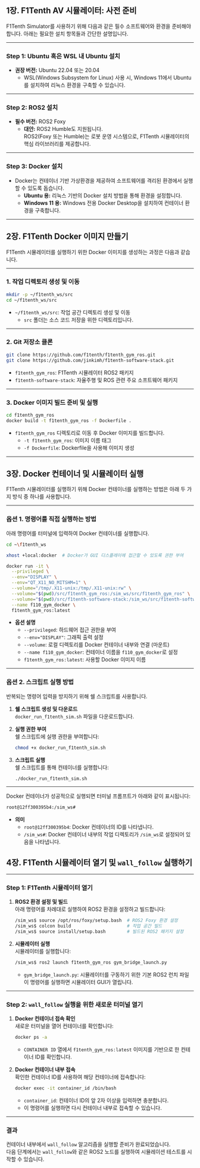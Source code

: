 ## 1장. F1Tenth AV 시뮬레이터: 사전 준비

F1Tenth Simulator를 사용하기 위해 다음과 같은 필수 소프트웨어와 환경을 준비해야 합니다. 아래는 필요한 설치 항목들과 간단한 설명입니다.

---

### **Step 1: Ubuntu 혹은 WSL 내 Ubuntu 설치**  
- **권장 버전:** Ubuntu 22.04 또는 20.04  
  - WSL(Windows Subsystem for Linux) 사용 시, Windows 11에서 Ubuntu를 설치하여 리눅스 환경을 구축할 수 있습니다.

---

### **Step 2: ROS2 설치**  
- **필수 버전:** ROS2 Foxy  
  - **대안:** ROS2 Humble도 지원됩니다.  
  ROS2(Foxy 또는 Humble)는 로봇 운영 시스템으로, F1Tenth 시뮬레이터의 핵심 라이브러리를 제공합니다.  

---

### **Step 3: Docker 설치**  
- Docker는 컨테이너 기반 가상환경을 제공하여 소프트웨어를 격리된 환경에서 실행할 수 있도록 돕습니다.  
  - **Ubuntu 용:** 리눅스 기반의 Docker 설치 방법을 통해 환경을 설정합니다.  
  - **Windows 11 용:** Windows 전용 Docker Desktop을 설치하여 컨테이너 환경을 구축합니다.

---
## **2장. F1Tenth Docker 이미지 만들기**

F1Tenth 시뮬레이터를 실행하기 위한 Docker 이미지를 생성하는 과정은 다음과 같습니다.

---

### **1. 작업 디렉토리 생성 및 이동**  
```bash
mkdir -p ~/f1tenth_ws/src  
cd ~/f1tenth_ws/src  
```
- `~/f1tenth_ws/src`: 작업 공간 디렉토리 생성 및 이동  
  - `src` 폴더는 소스 코드 저장을 위한 디렉토리입니다.

---

### **2. Git 저장소 클론**  
```bash
git clone https://github.com/f1tenth/f1tenth_gym_ros.git  
git clone https://github.com/jinkimh/f1tenth-software-stack.git  
```
- `f1tenth_gym_ros`: F1Tenth 시뮬레이터 ROS2 패키지  
- `f1tenth-software-stack`: 자율주행 및 ROS 관련 주요 소프트웨어 패키지

---

### **3. Docker 이미지 빌드 준비 및 실행**  
```bash
cd f1tenth_gym_ros  
docker build -t f1tenth_gym_ros -f Dockerfile .  
```
- `f1tenth_gym_ros` 디렉토리로 이동 후 Docker 이미지를 빌드합니다.  
  - `-t f1tenth_gym_ros`: 이미지 이름 태그  
  - `-f Dockerfile`: Dockerfile을 사용해 이미지 생성

---

## **3장. Docker 컨테이너 및 시뮬레이터 실행**

F1Tenth 시뮬레이터를 실행하기 위해 Docker 컨테이너를 실행하는 방법은 아래 두 가지 방식 중 하나를 사용합니다.

---

### **옵션 1. 명령어를 직접 실행하는 방법**  
아래 명령어를 터미널에 입력하여 Docker 컨테이너를 실행합니다.

```bash
cd ~\f1tenth_ws

xhost +local:docker  # Docker가 GUI 디스플레이에 접근할 수 있도록 권한 부여

docker run -it \
  --privileged \
  --env="DISPLAY" \
  --env="QT_X11_NO_MITSHM=1" \
  --volume="/tmp/.X11-unix:/tmp/.X11-unix:rw" \
  --volume="$(pwd)/src/f1tenth_gym_ros:/sim_ws/src/f1tenth_gym_ros" \
  --volume="$(pwd)/src/f1tenth-software-stack:/sim_ws/src/f1tenth-software-stack" \
  --name f110_gym_docker \
  f1tenth_gym_ros:latest
```

- **옵션 설명**  
  - `--privileged`: 하드웨어 접근 권한을 부여  
  - `--env="DISPLAY"`: 그래픽 출력 설정  
  - `--volume`: 로컬 디렉토리를 Docker 컨테이너 내부와 연결 (마운트)  
  - `--name f110_gym_docker`: 컨테이너 이름을 `f110_gym_docker`로 설정  
  - `f1tenth_gym_ros:latest`: 사용할 Docker 이미지 이름  

---

### **옵션 2. 스크립트 실행 방법**

반복되는 명령어 입력을 방지하기 위해 쉘 스크립트를 사용합니다.

1. **쉘 스크립트 생성 및 다운로드**  
   `docker_run_f1tenth_sim.sh` 파일을 다운로드합니다.
 
2. **실행 권한 부여**  
   쉘 스크립트에 실행 권한을 부여합니다:
   ```bash
   chmod +x docker_run_f1tenth_sim.sh
   ```

3. **스크립트 실행**  
   쉘 스크립트를 통해 컨테이너를 실행합니다:
   ```bash
   ./docker_run_f1tenth_sim.sh
   ```

--- 
Docker 컨테이너가 성공적으로 실행되면 터미널 프롬프트가 아래와 같이 표시됩니다:

```bash
root@12ff300395b4:/sim_ws#
```

- **의미**  
  - `root@12ff300395b4`: Docker 컨테이너의 ID를 나타냅니다.  
  - `/sim_ws#`: Docker 컨테이너 내부의 작업 디렉토리가 `/sim_ws`로 설정되어 있음을 나타냅니다.  

## **4장. F1Tenth 시뮬레이터 열기 및 `wall_follow` 실행하기**

---

### **Step 1: F1Tenth 시뮬레이터 열기**

1. **ROS2 환경 설정 및 빌드**  
   아래 명령어를 차례대로 실행하여 ROS2 환경을 설정하고 빌드합니다:

   ```bash
   /sim_ws$ source /opt/ros/foxy/setup.bash  # ROS2 Foxy 환경 설정
   /sim_ws$ colcon build                     # 작업 공간 빌드
   /sim_ws$ source install/setup.bash        # 빌드된 ROS2 패키지 설정
   ```

2. **시뮬레이터 실행**  
   시뮬레이터를 실행합니다:
   ```bash
   /sim_ws$ ros2 launch f1tenth_gym_ros gym_bridge_launch.py
   ```
   - `gym_bridge_launch.py`: 시뮬레이터를 구동하기 위한 기본 ROS2 런치 파일  
   이 명령어를 실행하면 시뮬레이터 GUI가 열립니다.

---

### **Step 2: `wall_follow` 실행을 위한 새로운 터미널 열기**

1. **Docker 컨테이너 접속 확인**  
   새로운 터미널을 열어 컨테이너를 확인합니다:
   ```bash
   docker ps -a
   ```
   - `CONTAINER ID` 열에서 `f1tenth_gym_ros:latest` 이미지를 기반으로 한 컨테이너 ID를 확인합니다.

2. **Docker 컨테이너 내부 접속**  
   확인한 컨테이너 ID를 사용하여 해당 컨테이너에 접속합니다:
   ```bash
   docker exec -it container_id /bin/bash
   ```
   - `container_id`: 컨테이너 ID의 앞 2자 이상을 입력하면 충분합니다.
   - 이 명령어를 실행하면 다시 컨테이너 내부로 접속할 수 있습니다.

---

### **결과**  
컨테이너 내부에서 `wall_follow` 알고리즘을 실행할 준비가 완료되었습니다.  
다음 단계에서는 `wall_follow`와 같은 ROS2 노드를 실행하여 시뮬레이션 테스트를 시작할 수 있습니다.
